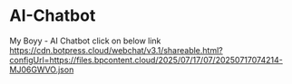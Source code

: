 # AI-Chatbot
My Boyy - AI Chatbot
click on below link
https://cdn.botpress.cloud/webchat/v3.1/shareable.html?configUrl=https://files.bpcontent.cloud/2025/07/17/07/20250717074214-MJ06GWVO.json
